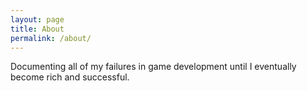```yaml
---
layout: page
title: About
permalink: /about/
---
```


Documenting all of my failures in game development until I eventually become rich and successful.

